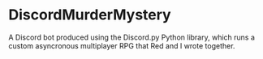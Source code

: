 # DiscordMurderMystery
A Discord bot produced using the Discord.py Python library, which runs a custom asyncronous multiplayer RPG that Red and I wrote together.
